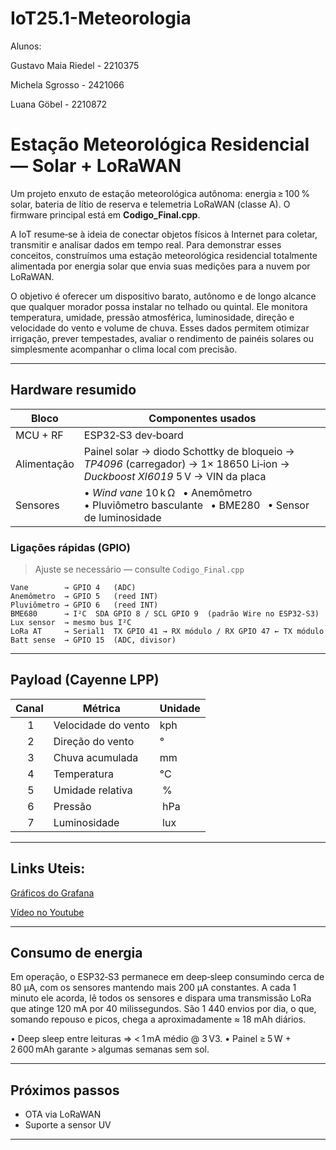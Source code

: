 # IoT25.1-Meteorologia

 Alunos:

Gustavo Maia Riedel - 2210375

Michela Sgrosso - 2421066

Luana Göbel - 2210872

# Estação Meteorológica Residencial — Solar + LoRaWAN

Um projeto enxuto de estação meteorológica autônoma: energia ≥ 100 % solar, bateria de lítio de reserva e telemetria LoRaWAN (classe A). O firmware principal está em **Codigo\_Final.cpp**.

A IoT resume‑se à ideia de conectar objetos físicos à Internet para coletar, transmitir e analisar dados em tempo real. Para demonstrar esses conceitos, construímos uma estação meteorológica residencial totalmente alimentada por energia solar que envia suas medições para a nuvem por LoRaWAN.

O objetivo é oferecer um dispositivo barato, autônomo e de longo alcance que qualquer morador possa instalar no telhado ou quintal. Ele monitora temperatura, umidade, pressão atmosférica, luminosidade, direção e velocidade do vento e volume de chuva. Esses dados permitem otimizar irrigação, prever tempestades, avaliar o rendimento de painéis solares ou simplesmente acompanhar o clima local com precisão.


---

## Hardware resumido

| Bloco       | Componentes usados                                                                                                                             |
| ----------- | ---------------------------------------------------------------------------------------------------------------------------------------------- |
| MCU + RF    | ESP32‑S3 dev‑board                                                                                               |
| Alimentação | Painel solar → diodo Schottky de bloqueio → *TP4096* (carregador) → 1× 18650 Li‑ion → *Duckboost XI6019* 5 V → VIN da placa                           |
| Sensores    | • *Wind vane* 10 k Ω  • Anemômetro   • Pluviômetro basculante   • BME280   • Sensor de luminosidade |

### Ligações rápidas (GPIO)

> Ajuste se necessário — consulte `Codigo_Final.cpp`

```
Vane        → GPIO 4   (ADC)
Anemômetro  → GPIO 5   (reed INT)
Pluviômetro → GPIO 6   (reed INT)
BME680      → I²C  SDA GPIO 8 / SCL GPIO 9  (padrão Wire no ESP32‑S3)
Lux sensor  → mesmo bus I²C
LoRa AT     → Serial1  TX GPIO 41 → RX módulo / RX GPIO 47 ← TX módulo
Batt sense  → GPIO 15  (ADC, divisor)
```


---

## Payload (Cayenne LPP)

| Canal | Métrica             | Unidade |
| :---: | ------------------- | ------- |
|    1  | Velocidade do vento | kph     |
|    2  | Direção do vento    | °       |
|    3  | Chuva acumulada     | mm      |
|    4  | Temperatura         | °C      |
|    5  | Umidade relativa    |  %      |
|    6  | Pressão             |  hPa    |
|    7  | Luminosidade        |  lux    |

---

## Links Uteis:
[Gráficos do Grafana](https://luanagobel.grafana.net/goto/Ypuqt8yHR?orgId=1 ) 

[Vídeo no Youtube](https://youtu.be/U0asfO6R6Dc)

---



## Consumo de energia

Em operação, o ESP32‑S3 permanece em deep‑sleep consumindo cerca de 80 µA, com os
sensores mantendo mais 200 µA constantes. A cada 1 minuto ele acorda, lê todos os
sensores e dispara uma transmissão LoRa que atinge 120 mA por 40 milissegundos. São
1 440 envios por dia, o que, somando repouso e picos, chega a aproximadamente
≈ 18 mAh diários.


• Deep sleep entre leituras ⇒ < 1 mA médio @ 3 V3.
•  Painel ≥ 5 W + 2 600 mAh garante > algumas semanas sem sol.

---

## Próximos passos

* OTA via LoRaWAN
* Suporte a sensor UV

---

